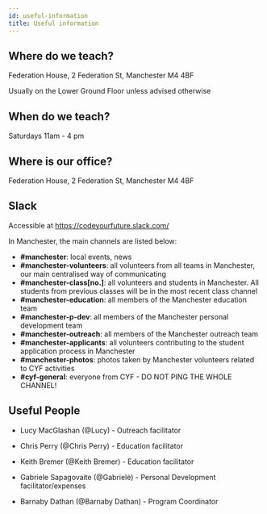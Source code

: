 ```yaml
---
id: useful-information
title: Useful information
---
```


## Where do we teach?
  Federation House, 
  2 Federation St, 
  Manchester 
  M4 4BF
  
  Usually on the Lower Ground Floor unless advised otherwise

## When do we teach?
  Saturdays 11am - 4 pm

## Where is our office?
  Federation House, 
  2 Federation St, 
  Manchester 
  M4 4BF

## Slack

Accessible at https://codeyourfuture.slack.com/

In Manchester, the main channels are listed below:
- **\#manchester**: local events, news
- **\#manchester-volunteers**: all volunteers from all teams in Manchester, our main centralised way of communicating
- **\#manchester-class[no.]**: all volunteers and students in Manchester. All students from previous classes will be in the most recent class channel
- **\#manchester-education**: all members of the Manchester education team
- **\#manchester-p-dev**: all members of the Manchester personal development team
- **\#manchester-outreach**: all members of the Manchester outreach team
- **\#manchester-applicants**: all volunteers contributing to the student application process in Manchester
- **\#manchester-photos**: photos taken by Manchester volunteers related to CYF activities
- **\#cyf-general**: everyone from CYF - DO NOT PING THE WHOLE CHANNEL!

## Useful People

- Lucy MacGlashan (@Lucy) - Outreach facilitator

- Chris Perry (@Chris Perry) - Education facilitator

- Keith Bremer (@Keith Bremer) - Education facilitator

- Gabriele Sapagovaite (@Gabrielė) - Personal Development facilitator/expenses

- Barnaby Dathan (@Barnaby Dathan) - Program Coordinator
